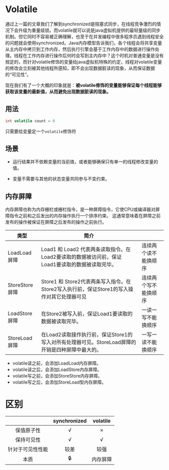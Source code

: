 # Volatile

通过上一篇的文章我们了解到synchronized是阻塞式同步，在线程竞争激烈的情况下会升级为重量级锁。而volatile就可以说是java虚拟机提供的最轻量级的同步机制。但它同时不容易被正确理解，也至于在并发编程中很多程序员遇到线程安全的问题就会使用synchronized。Java内存模型告诉我们，各个线程会将共享变量从主内存中拷贝到工作内存，然后执行引擎会基于工作内存中的数据进行操作处理。线程在工作内存进行操作后何时会写到主内存中？这个时机对普通变量是没有规定的，而针对volatile修饰的变量给java虚拟机特殊的约定，线程对volatile变量的修改会立刻被其他线程所感知，即不会出现数据脏读的现象，从而保证数据的“可见性”。

现在我们有了一个大概的印象就是：**被volatile修饰的变量能够保证每个线程能够获取该变量的最新值，从而避免出现数据脏读的现象。**

## 用法

```java
int volatile count = 0
```

只需要给变量定一个`volatile`修饰符

## 场景

- 运行结果并不依赖变量的当前值，或者能够确保只有单一的线程修改变量的值。

- 变量不需要与其他的状态变量共同参与不变约束。

## 内存屏障

内存屏障也称为内存栅栏或栅栏指令，是一种屏障指令，它使CPU或编译器对屏障指令之前和之后发出的内存操作执行一个排序约束。 这通常意味着在屏障之前发布的操作被保证在屏障之后发布的操作之前执行。

| 类型           | 简介                                                         |                      |
| -------------- | ------------------------------------------------------------ | -------------------- |
| LoadLoad屏障   | Load1 和 Load2 代表两条读取指令。在Load2要读取的数据被访问前，保证Load1要读取的数据被读取完毕。 | 连续两个读不能换顺序 |
| StoreStore屏障 | Store1 和 Store2代表两条写入指令。在Store2写入执行前，保证Store1的写入操作对其它处理器可见 | 连续两个写不能换顺序 |
| LoadStore屏障  | 在Store2被写入前，保证Load1要读取的数据被读取完毕。          | 一读一写不能换顺序   |
| StoreLoad屏障  | 在Load2读取操作执行前，保证Store1的写入对所有处理器可见。StoreLoad屏障的开销是四种屏障中最大的。 | 一写一读不能换顺序   |

- volatile读之前，会添加LoadLoad内存屏障。
- volatile读之后，会添加LoadStore内存屏障。
- volatile写之前，会添加StoreStore内存屏障。
- volatile写之后，会添加StoreLoad型内存屏障。

# 区别

|                  | synchronized | volatile |
| :--------------: | :----------: | :------: |
|    保值原子性    |      √       |    ×     |
|    保持可见性    |      √       |    √     |
| 针对于可见性性能 |     较差     |   较强   |
|       本质       |      🔒       | 内存屏障 |